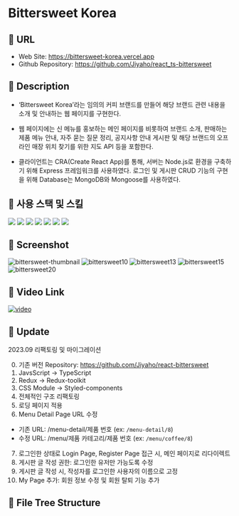 # Bittersweet Korea

## 🔷 URL

- Web Site: https://bittersweet-korea.vercel.app
- Github Repository: https://github.com/Jiyaho/react_ts-bittersweet

## 🔷 Description

- ‘Bittersweet Korea’라는 임의의 커피 브랜드를 만들어 해당 브랜드 관련 내용을 소개 및 안내하는 웹 페이지를 구현한다.

- 웹 페이지에는 신 메뉴를 홍보하는 메인 페이지를 비롯하여 브랜드 소개, 판매하는 제품 메뉴 안내, 자주 묻는 질문 정리, 공지사항 안내 게시판 및 해당 브랜드의 오프라인 매장 위치 찾기를 위한 지도 API 등을 포함한다.

- 클라이언트는 CRA(Create React App)를 통해, 서버는 Node.js로 환경을 구축하기 위해 Express 프레임워크를 사용하였다. 로그인 및 게시판 CRUD 기능의 구현을 위해 Database는 MongoDB와 Mongoose를 사용하였다.

## 🔷 사용 스택 및 스킬

<div>
    <img src="https://img.shields.io/badge/React-61DAFB?style=for-the-badge&logo=React&logoColor=black" />
    <img src="https://img.shields.io/badge/TypeScript-3178C6?style=for-the-badge&logo=TypeScript&logoColor=white" />
    <img src="https://img.shields.io/badge/Redux-764ABC?style=for-the-badge&logo=Redux&logoColor=white" />
    <img src="https://img.shields.io/badge/React Query-FF4154?style=for-the-badge&logo=React Query&logoColor=white" />
    <img src="https://img.shields.io/badge/Node.js-339933?style=for-the-badge&logo=Node.js&logoColor=white" />
    <img src="https://img.shields.io/badge/express-000000?style=for-the-badge&logo=express&logoColor=white" />
    <img src="https://img.shields.io/badge/MongoDB-47A248?style=for-the-badge&logo=MongoDB&logoColor=white" />
</div>

## 🔷 Screenshot

<img src="https://i.ibb.co/C54GSdp/bittersweet-thumbnail.png" alt="bittersweet-thumbnail" />
<img src="https://i.ibb.co/986cpNc/bittersweet10.png" alt="bittersweet10" />
<img src="https://i.ibb.co/nfVF8z8/bittersweet13.png" alt="bittersweet13" />
<img src="https://i.ibb.co/R6ds1cN/bittersweet15.png" alt="bittersweet15" />
<img src="https://i.ibb.co/xJpn9SW/bittersweet20.png" alt="bittersweet20" />

## 🔷 Video Link

[![video](https://img.youtube.com/vi/aBwga7D4Bac/0.jpg)](https://www.youtube.com/watch?v=aBwga7D4Bac&t=24s)

## 🔷 Update

2023.09 리팩토링 및 마이그레이션

0. 기존 버전 Repository: https://github.com/Jiyaho/react-bittersweet
1. JavsScript -> TypeScript
2. Redux -> Redux-toolkit
3. CSS Module -> Styled-components
4. 전체적인 구조 리팩토링
5. 로딩 페이지 적용
6. Menu Detail Page URL 수정

- 기존 URL: /menu-detail/제품 번호 (ex: `/menu-detail/8`)
- 수정 URL: /menu/제품 카테고리/제품 번호 (ex: `/menu/coffee/8`)

7. 로그인한 상태로 Login Page, Register Page 접근 시, 메인 페이지로 리다이렉트
8. 게시판 글 작성 권한: 로그인한 유저만 가능도록 수정
9. 게시판 글 작성 시, 작성자를 로그인한 사용자의 이름으로 고정
10. My Page 추가: 회원 정보 수정 및 회원 탈퇴 기능 추가

## 🔷 File Tree Structure
